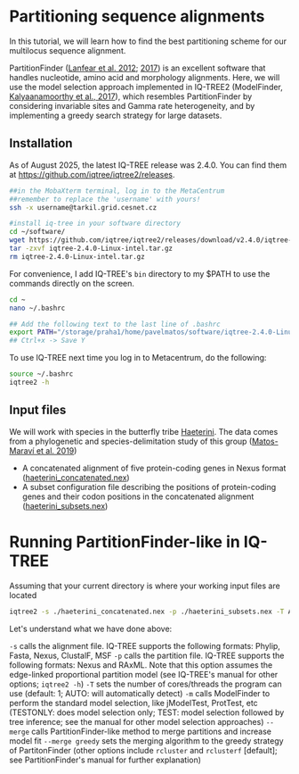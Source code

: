 # Partitioning sequence alignments

In this tutorial, we will learn how to find the best partitioning scheme for our multilocus sequence alignment.

PartitionFinder ([Lanfear et al. 2012](https://doi.org/10.1093/molbev/mss020); [2017](https://doi.org/10.1093/molbev/msw260)) is an excellent software that handles nucleotide, amino acid and morphology alignments. Here, we will use the model selection approach implemented in IQ-TREE2 (ModelFinder, [Kalyaanamoorthy et al., 2017](https://doi.org/10.1038/nmeth.4285)), which resembles PartitionFinder by considering invariable sites and Gamma rate heterogeneity, and by implementing a greedy search strategy for large datasets.

## Installation

As of August 2025, the latest IQ-TREE release was 2.4.0. You can find them at https://github.com/iqtree/iqtree2/releases.

```bash
##in the MobaXterm terminal, log in to the MetaCentrum
##remember to replace the 'username' with yours!
ssh -x username@tarkil.grid.cesnet.cz

#install iq-tree in your software directory
cd ~/software/
wget https://github.com/iqtree/iqtree2/releases/download/v2.4.0/iqtree-2.4.0-Linux-intel.tar.gz
tar -zxvf iqtree-2.4.0-Linux-intel.tar.gz
rm iqtree-2.4.0-Linux-intel.tar.gz
```

For convenience, I add IQ-TREE's `bin` directory to my $PATH to use the commands directly on the screen.

```bash
cd ~
nano ~/.bashrc

## Add the following text to the last line of .bashrc
export PATH="/storage/praha1/home/pavelmatos/software/iqtree-2.4.0-Linux-intel/bin:$PATH"
## Ctrl+x -> Save Y
```

To use IQ-TREE next time you log in to Metacentrum, do the following:

```bash
source ~/.bashrc
iqtree2 -h
```

## Input files

We will work with species in the butterfly tribe [Haeterini](https://en.wikipedia.org/wiki/Haeterini). The data comes from a phylogenetic and species-delimitation study of this group ([Matos-Maraví et al. 2019](https://doi.org/10.1111/syen.12352))

- A concatenated alignment of five protein-coding genes in Nexus format ([haeterini_concatenated.nex](https://github.com/pavelm14/lab_miscellaneous/blob/main/phylogeny/haeterini_concatenated.nex))
- A subset configuration file describing the positions of protein-coding genes and their codon positions in the concatenated alignment ([haeterini_subsets.nex](https://github.com/pavelm14/lab_miscellaneous/blob/main/phylogeny/haeterini_subsets.nex))

# Running PartitionFinder-like in IQ-TREE

Assuming that your current directory is where your working input files are located

```bash
iqtree2 -s ./haeterini_concatenated.nex -p ./haeterini_subsets.nex -T AUTO -m TESTONLY --merge greedy
```

Let's understand what we have done above:

`-s` calls the alignment file. IQ-TREE supports the following formats: Phylip, Fasta, Nexus, ClustalF, MSF
`-p` calls the partition file. IQ-TREE supports the following formats: Nexus and RAxML. Note that this option assumes the edge-linked proportional partition model (see IQ-TREE's manual for other options; `iqtree2 -h`)
`-T` sets the number of cores/threads the program can use (default: 1; AUTO: will automatically detect)
`-m` calls ModelFinder to perform the standard model selection, like jModelTest, ProtTest, etc (TESTONLY: does model selection only; TEST: model selection followed by tree inference; see the manual for other model selection approaches)
`--merge` calls PartitionFinder-like method to merge partitions and increase model fit
`--merge greedy` sets the merging algorithm to the greedy strategy of PartitonFinder (other options include `rcluster` and `rclusterf` [default]; see PartitionFinder's manual for further explanation)
